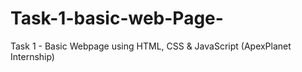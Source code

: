 # Task-1-basic-web-Page-
Task 1 - Basic Webpage using HTML, CSS &amp; JavaScript (ApexPlanet Internship)
